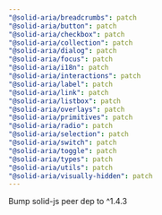 ```yaml
---
"@solid-aria/breadcrumbs": patch
"@solid-aria/button": patch
"@solid-aria/checkbox": patch
"@solid-aria/collection": patch
"@solid-aria/dialog": patch
"@solid-aria/focus": patch
"@solid-aria/i18n": patch
"@solid-aria/interactions": patch
"@solid-aria/label": patch
"@solid-aria/link": patch
"@solid-aria/listbox": patch
"@solid-aria/overlays": patch
"@solid-aria/primitives": patch
"@solid-aria/radio": patch
"@solid-aria/selection": patch
"@solid-aria/switch": patch
"@solid-aria/toggle": patch
"@solid-aria/types": patch
"@solid-aria/utils": patch
"@solid-aria/visually-hidden": patch
---
```


Bump solid-js peer dep to ^1.4.3
